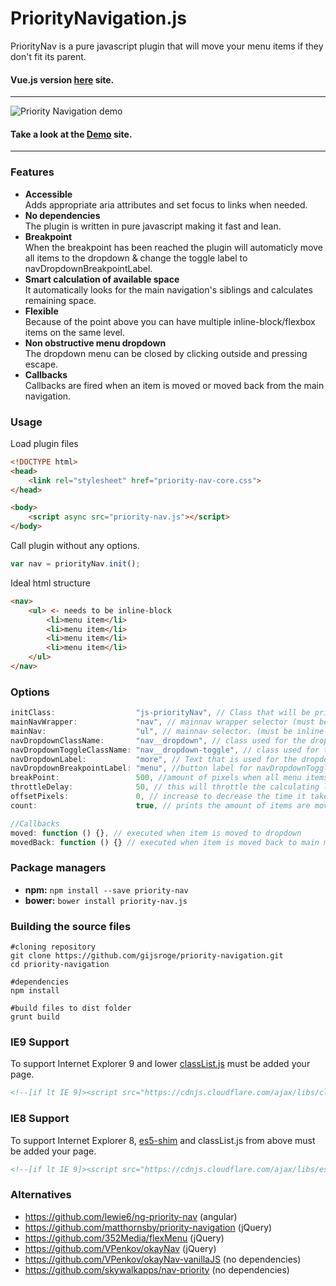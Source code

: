 # PriorityNavigation.js
PriorityNav is a pure javascript plugin that will move your menu items if they don't fit its parent.
#### Vue.js version **[here](https://github.com/gijsroge/vue-responsive-menu)** site.
----------
![Priority Navigation demo](http://gijsroge.github.io/priority-nav.js/priority-nav-demo.gif)

#### Take a look at the **[Demo](http://gijsroge.github.io/priority-nav.js/)** site.

----------

### Features
- **Accessible**<br>Adds appropriate aria attributes and set focus to links when needed.
- **No dependencies**<br>The plugin is written in pure javascript making it fast and lean.
- **Breakpoint**<br>When the breakpoint has been reached the plugin will automaticly move all items to the dropdown & change the toggle label to navDropdownBreakpointLabel.
- **Smart calculation of available space**<br>It automatically looks for the main navigation's siblings and calculates remaining space.
- **Flexible**<br>Because of the point above you can have multiple inline-block/flexbox items on the same level.
- **Non obstructive menu dropdown**<br>The dropdown menu can be closed by clicking outside and pressing escape.
- **Callbacks**<br>Callbacks are fired when an item is moved or moved back from the main navigation.

### Usage
Load plugin files

```html
<!DOCTYPE html>
<head>
    <link rel="stylesheet" href="priority-nav-core.css">
</head>

<body>
    <script async src="priority-nav.js"></script>
</body>
```

Call plugin without any options.
```js
var nav = priorityNav.init();
```
Ideal html structure
```html
<nav>
    <ul> <- needs to be inline-block
        <li>menu item</li>
        <li>menu item</li>
        <li>menu item</li>
        <li>menu item</li>
    </ul>
</nav>
```

### Options
```js
initClass:                  "js-priorityNav", // Class that will be printed on html element to allow conditional css styling.
mainNavWrapper:             "nav", // mainnav wrapper selector (must be direct parent from mainNav)
mainNav:                    "ul", // mainnav selector. (must be inline-block)
navDropdownClassName:       "nav__dropdown", // class used for the dropdown - this is a class name, not a selector.
navDropdownToggleClassName: "nav__dropdown-toggle", // class used for the dropdown toggle - this is a class name, not a selector.
navDropdownLabel:           "more", // Text that is used for the dropdown toggle.
navDropdownBreakpointLabel: "menu", //button label for navDropdownToggle when the breakPoint is reached.
breakPoint:                 500, //amount of pixels when all menu items should be moved to dropdown to simulate a mobile menu
throttleDelay:              50, // this will throttle the calculating logic on resize because i'm a responsible dev.
offsetPixels:               0, // increase to decrease the time it takes to move an item.
count:                      true, // prints the amount of items are moved to the attribute data-count to style with css counter.

//Callbacks
moved: function () {}, // executed when item is moved to dropdown
movedBack: function () {} // executed when item is moved back to main menu
```

### Package managers
- **npm:** `npm install --save priority-nav`
- **bower:** `bower install priority-nav.js`

### Building the source files
```
#cloning repository
git clone https://github.com/gijsroge/priority-navigation.git
cd priority-navigation

#dependencies
npm install

#build files to dist folder
grunt build
```

### IE9 Support
To support Internet Explorer 9 and lower [classList.js](https://github.com/remy/polyfills/blob/master/classList.js/) must be added your page.

```html
<!--[if lt IE 9]><script src="https://cdnjs.cloudflare.com/ajax/libs/classlist/2014.01.31/classList.min.js"></script><![endif]-->
```

### IE8 Support
To support Internet Explorer 8, [es5-shim](https://github.com/kriskowal/es5-shim/) and classList.js from above must be added your page.

```html
<!--[if lt IE 9]><script src="https://cdnjs.cloudflare.com/ajax/libs/es5-shim/2.0.8/es5-shim.min.js"></script><![endif]-->
```

### Alternatives
* https://github.com/lewie6/ng-priority-nav (angular)
* https://github.com/matthornsby/priority-navigation (jQuery)
* https://github.com/352Media/flexMenu (jQuery)
* https://github.com/VPenkov/okayNav (jQuery)
* https://github.com/VPenkov/okayNav-vanillaJS (no dependencies)
* https://github.com/skywalkapps/nav-priority (no dependencies)
